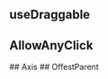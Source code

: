<script setup>
import OffestParent from "./demo/OffestParent.vue"
import AllowAnyClick from "./demo/AllowAnyClick.vue"
import Axis from "./demo/Axis.vue"
</script>

## useDraggable

## AllowAnyClick
<AllowAnyClick/>
## Axis
<Axis/>
## OffestParent
<OffestParent/>
